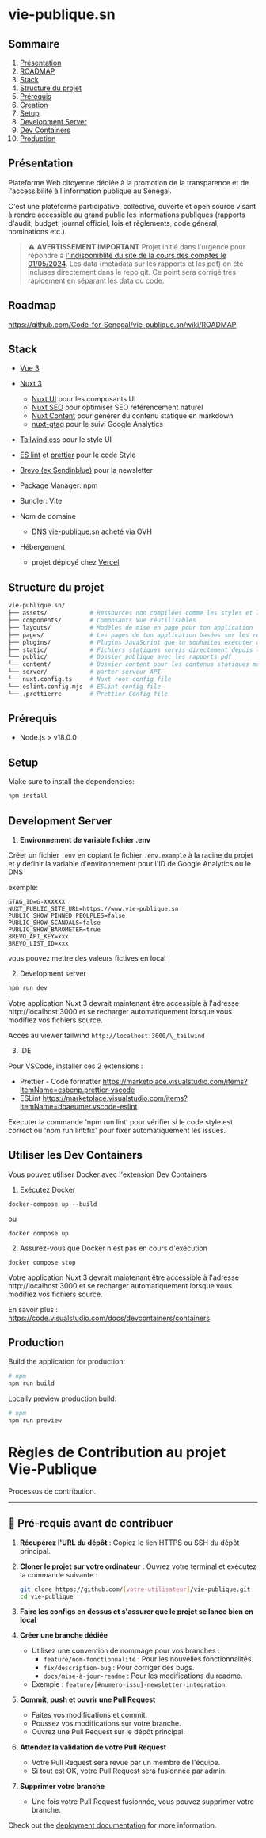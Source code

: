 # vie-publique.sn

## Sommaire

1. [Présentation](#présentation)
2. [ROADMAP](#roadmap)
3. [Stack](#stack)
4. [Structure du projet](#structure-du-projet)
5. [Prérequis](#prérequis)
6. [Creation](#creation)
7. [Setup](#setup)
8. [Development Server](#development-server)
9. [Dev Containers](#utiliser-les-dev-containers)
10. [Production](#production)

## Présentation

Plateforme Web citoyenne dédiée à la promotion de la transparence et de l'accessibilité à l'information publique au Sénégal.

C'est une plateforme participative, collective, ouverte et open source visant à rendre accessible au grand public les informations publiques (rapports d'audit, budget, journal officiel, lois et règlements, code général, nominations etc.).

> ⚠️ **AVERTISSEMENT IMPORTANT**
> Projet initié dans l'urgence pour répondre à [l'indisponiblité du site de la cours des comptes le 01/05/2024](https://twitter.com/malick_yacine/status/1785472745150742983). Les data (metadata sur les rapports et les pdf) on été incluses directement dans le repo git. Ce point sera corrigé très rapidement en séparant les data du code.

## Roadmap

https://github.com/Code-for-Senegal/vie-publique.sn/wiki/ROADMAP

## Stack

- [Vue 3](https://vuejs.org)

- [Nuxt 3](https://nuxt.com)

  - [Nuxt UI](https://ui.nuxt.com) pour les composants UI
  - [Nuxt SEO](https://nuxtseo.com) pour optimiser SEO référencement naturel
  - [Nuxt Content](https://content.nuxt.com/) pour générer du contenu statique en markdown
  - [nuxt-gtag](https://nuxt.com/modules/gtag) pour le suivi Google Analytics

- [Tailwind css](https://tailwindcss.com/) pour le style UI

- [ES lint](https://nuxt.com/docs/guide/concepts/code-style) et [prettier](https://prettier.io) pour le code Style

- [Brevo (ex Sendinblue)](https://www.brevo.com/fr/) pour la newsletter

- Package Manager: npm

- Bundler: Vite

- Nom de domaine

  - DNS [vie-publique.sn](https://www.vie-publique.sn) acheté via OVH

- Hébergement
  - projet déployé chez [Vercel](https://vercel.com)

## Structure du projet

```graphql
vie-publique.sn/
├── assets/            # Ressources non compilées comme les styles et les images
├── components/        # Composants Vue réutilisables
├── layouts/           # Modèles de mise en page pour ton application
├── pages/             # Les pages de ton application basées sur les routes
├── plugins/           # Plugins JavaScript que tu souhaites exécuter avant l'instance root Vue
├── static/            # Fichiers statiques servis directement depuis la racine
└── public/            # Dossier publique avec les rapports pdf
└── content/           # Dossier content pour les contenus statiques markdown
└── server/            # parter serveur API
└── nuxt.config.ts     # Nuxt root config file
└── eslint.config.mjs  # ESLint config file
└── .prettierrc        # Prettier Config file
```

## Prérequis

- Node.js > v18.0.0

## Setup

Make sure to install the dependencies:

```bash
npm install
```

## Development Server

1. **Environnement de variable fichier .env**

Créer un fichier `.env` en copiant le fichier `.env.example` à la racine du projet et y définir la variable d'environnement pour l'ID de Google Analytics ou le DNS

exemple:

```
GTAG_ID=G-XXXXXX
NUXT_PUBLIC_SITE_URL=https://www.vie-publique.sn
PUBLIC_SHOW_PINNED_PEOLPLES=false
PUBLIC_SHOW_SCANDALS=false
PUBLIC_SHOW_BAROMETER=true
BREVO_API_KEY=xxx
BREVO_LIST_ID=xxx
```

vous pouvez mettre des valeurs fictives en local

2. Development server

```bash
npm run dev
```

Votre application Nuxt 3 devrait maintenant être accessible à l'adresse http://localhost:3000 et se recharger automatiquement lorsque vous modifiez vos fichiers source.

Accès au viewer tailwind `http://localhost:3000/\_tailwind`

3. IDE

Pour VSCode, installer ces 2 extensions :

- Prettier - Code formatter https://marketplace.visualstudio.com/items?itemName=esbenp.prettier-vscode
- ESLint https://marketplace.visualstudio.com/items?itemName=dbaeumer.vscode-eslint

Executer la commande 'npm run lint' pour vérifier si le code style est correct ou 'npm run lint:fix' pour fixer automatiquement les issues.

## Utiliser les Dev Containers

Vous pouvez utiliser Docker avec l'extension Dev Containers

1. Exécutez Docker

```shell
docker-compose up --build
```

ou

```shell
docker compose up
```

2. Assurez-vous que Docker n'est pas en cours d'exécution

```shell
docker compose stop
```

Votre application Nuxt 3 devrait maintenant être accessible à l'adresse http://localhost:3000 et se recharger automatiquement lorsque vous modifiez vos fichiers source.

En savoir plus : https://code.visualstudio.com/docs/devcontainers/containers

## Production

Build the application for production:

```bash
# npm
npm run build
```

Locally preview production build:

```bash
# npm
npm run preview
```

# Règles de Contribution au projet Vie-Publique

Processus de contribution.

---

## 📌 Pré-requis avant de contribuer

1. **Récupérez l'URL du dépôt** :
   Copiez le lien HTTPS ou SSH du dépôt principal.

2. **Cloner le projet sur votre ordinateur** :
   Ouvrez votre terminal et exécutez la commande suivante :
   ```bash
   git clone https://github.com/[votre-utilisateur]/vie-publique.git
   cd vie-publique

3. **Faire les configs en dessus et s'assurer que le projet se lance bien en local**

4. **Créer une branche dédiée**
   - Utilisez une convention de nommage pour vos branches :
     - `feature/nom-fonctionnalité` : Pour les nouvelles fonctionnalités.
     - `fix/description-bug` : Pour corriger des bugs.
     - `docs/mise-à-jour-readme` : Pour les modifications du readme.
   - Exemple : `feature/[#numero-issu]-newsletter-integration`.

5. **Commit, push et ouvrir une Pull Request**
   - Faites vos modifications et commit.
   - Poussez vos modifications sur votre branche.
   - Ouvrez une Pull Request sur le dépôt principal.

6. **Attendez la validation de votre Pull Request**
   - Votre Pull Request sera revue par un membre de l'équipe.
   - Si tout est OK, votre Pull Request sera fusionnée par admin.

7. **Supprimer votre branche**
   - Une fois votre Pull Request fusionnée, vous pouvez supprimer votre branche.


Check out the [deployment documentation](https://nuxt.com/docs/getting-started/deployment) for more information.
